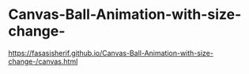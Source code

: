 # Canvas-Ball-Animation-with-size-change-
https://fasasisherif.github.io/Canvas-Ball-Animation-with-size-change-/canvas.html
